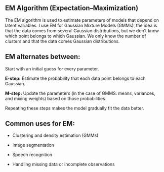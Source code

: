 ## EM Algorithm (Expectation–Maximization)

The EM algorithm is used to estimate parameters of models that depend on latent variables. I use EM for Gaussian Mixture Models (GMMs), the idea is that the data comes from several Gaussian distributions, but we don’t know which point belongs to which Gaussian. We only know the number of clusters and that the data comes Gaussian distributions.

## EM alternates between:

Start with an initial guess for every parameter.

**E-step:** Estimate the probability that each data point belongs to each Gaussian.

**M-step:** Update the parameters (in the case of GMMS: means, variances, and mixing weights) based on those probabilities.

Repeating these steps makes the model gradually fit the data better.

## Common uses for EM:

- Clustering and density estimation (GMMs)

- Image segmentation

- Speech recognition

- Handling missing data or incomplete observations